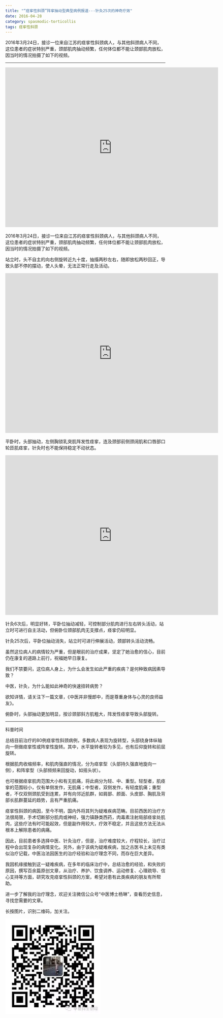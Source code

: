```yaml
---
title: "“痉挛性斜颈”阵挛抽动型典型病例报道---针灸25次的神奇疗效"
date: 2016-04-28
category: spasmodic-torticollis
tags: 痉挛性斜颈
---
```


2016年3月24日，接诊一位来自江苏的痉挛性斜颈病人，与其他斜颈病人不同，这位患者的症状特别严重，颈部肌肉抽动频繁，任何体位都不能让颈部肌肉放松，因当时的情况拍摄了如下的视频。

***

<iframe class="video_iframe" style="z-index: 1; width: 670px !important; height: 502.5px !important; overflow: hidden;" height="502.5" width="670" frameborder="0" data-src="https://v.qq.com/iframe/preview.html?vid=p0196i73wfi&amp;width=500&amp;height=375&amp;auto=0" allowfullscreen="" src="https://v.qq.com/iframe/player.html?vid=p0196i73wfi&amp;width=670&amp;height=502.5&amp;auto=0" scrolling="no"></iframe>

2016年3月24日，接诊一位来自江苏的痉挛性斜颈病人，与其他斜颈病人不同，这位患者的症状特别严重，颈部肌肉抽动频繁，任何体位都不能让颈部肌肉放松，因当时的情况拍摄了如下的视频。

站立时，头不自主的向右侧旋转近九十度，抽搐两秒左右，随即放松两秒回正，导致头部不停的摆动，使人头晕，无法正常行走及活动。

<iframe class="video_iframe" style="z-index: 1; width: 670px !important; height: 502.5px !important; overflow: hidden;" height="502.5" width="670" frameborder="0" data-src="https://v.qq.com/iframe/preview.html?vid=h01969d3vx9&amp;width=500&amp;height=375&amp;auto=0" allowfullscreen="" src="https://v.qq.com/iframe/player.html?vid=h01969d3vx9&amp;width=670&amp;height=502.5&amp;auto=0" scrolling="no"></iframe>

平卧时，头部抽动，左侧胸锁乳突肌阵发性痉挛，连及颈部前侧颈阔肌和口唇部口轮匝肌痉挛，针灸时也不能保持稳定不动状态。

<iframe class="video_iframe" style="z-index: 1; width: 670px !important; height: 502.5px !important; overflow: hidden;" height="502.5" width="670" frameborder="0" data-src="https://v.qq.com/iframe/preview.html?vid=a01968xlg1u&amp;width=500&amp;height=375&amp;auto=0" allowfullscreen="" src="https://v.qq.com/iframe/player.html?vid=a01968xlg1u&amp;width=670&amp;height=502.5&amp;auto=0" scrolling="no"></iframe>

针灸6次后，明显好转，平卧位抽动减轻，可控制部分肌肉进行左右转头活动，站立时可进行自主活动，但俯卧位颈部肌肉无支撑点，痉挛仍较明显。

针灸25次后，平卧位抽动消失，站立时可进行伸展活动，颈部转头活动流畅。

虽然这位病人的病情较为严重，但是眼前的治疗成果，坚定了她治愈的信心，目前仍在康复的道路上前行，祝福她早日康复。

我们不禁要问，这位病人身上，为什么会发生如此严重的疾病？是何种致病因素导致？

中医，针灸，为什么能如此神奇的快速扭转病势？

欲知详情，请关注下一篇文章，《中医并非慢郎中，而是尊重身体与心灵的良师益友》。

俯卧时，头部抽动更加明显，按诊颈部斜方肌粗大，阵发性痉挛导致头部旋转。

***

科普时间

总结目前治疗的80例痉挛性斜颈病例，多数病人表现为旋转型，头部绕身体纵轴向一侧做痉挛性或阵挛性旋转。其中，水平旋转者较为多见，也有后仰旋转和前屈旋转。

根据肌肉收缩频率，和肌肉强直的情况，分为痉挛型（头部持久强直地旋向一侧），和阵挛型（头部频频来回旋动，如摇头状）。

也可根据痉挛肌肉范围大小和有无肌痛，将此病分为轻、中、重型。轻型者，肌痉挛的范围较小，仅有单侧发作，无肌痛；中型者，双侧发作，有轻度肌痛；重型者，不仅双侧颈肌受到连累，并有向邻近肌群，如肩部、颜面、头皮部、胸肌及背部长肌群蔓延的趋势，且有严重肌痛。

痉挛性斜颈的病因，至今不明，国内外将其列为疑难疾病范畴。目前西医的治疗方法很局限，手术切断部分肌肉或神经，强力镇静类西药，肉毒素注射局部痉挛处肌肉，这些疗法有时可能起效，但是副作用较大，疗效不稳定，并且这些方法无法从根本上解除患者的病痛。

因此，目前患者多选择中医、针灸治疗，但是，治疗难度较大，疗程较长，治疗过程中会出现复杂的病情变化。另外，由于该病为疑难疾病，加之古医书上未见有类似治疗记载，中医治法因医生的治疗经验和治疗理念不同，而存在巨大差异。

我因机缘接触到这一疑难疾病，在多年的临床治疗中，总结治愈的经验，和失败的原因，撰写百余篇原创文章，从治疗、养护、饮食调养、运动修复、心理疏导、信心支持等方面，研究攻克痉挛性斜颈的方案，希望对患有此类疾病的朋友有所帮助。

进一步了解我的治疗理念，欢迎关注微信公众号“中医博士杨琳”，查看历史信息，寻找您需要的文章。

长按图片，识别二维码，加关注。

![](/media/2016/04/28-01.jpg)